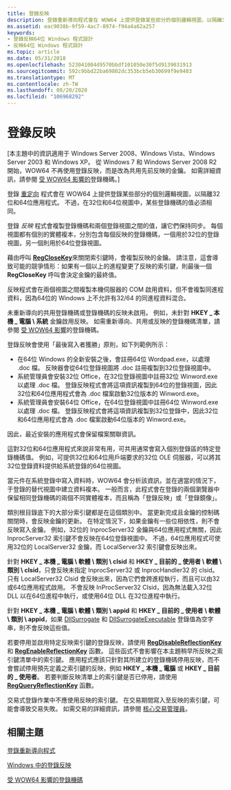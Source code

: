 ```yaml
---
title: 登錄反映
description: 登錄重新導向程式會在 WOW64 上提供登錄某些部分的個別邏輯視圖，以隔離32位和64位應用程式。 不過，在32位和64位視圖中，某些登錄機碼的值必須相同。
ms.assetid: eac9038b-9f59-4ac7-8974-f94a4a62a257
keywords:
- 登錄反映64位 Windows 程式設計
- 反映64位 Windows 程式設計
ms.topic: article
ms.date: 05/31/2018
ms.openlocfilehash: 523041004d9570bbdf101050e30f5d9139031913
ms.sourcegitcommit: 592c9bbd22ba69802dc353bcb5eb30699f9e9403
ms.translationtype: MT
ms.contentlocale: zh-TW
ms.lasthandoff: 08/20/2020
ms.locfileid: "106968292"
---
```

# <a name="registry-reflection"></a>登錄反映

\[本主題中的資訊適用于 Windows Server 2008、Windows Vista、Windows Server 2003 和 Windows XP。 從 Windows 7 和 Windows Server 2008 R2 開始，WOW64 不再使用登錄反映，而是改為共用先前反映的金鑰。 如需詳細資訊，請參閱 [受 WOW64 影響的](shared-registry-keys.md)登錄機碼。\]

登錄 [重定向](registry-redirector.md) 程式會在 WOW64 上提供登錄某些部分的個別邏輯視圖，以隔離32位和64位應用程式。 不過，在32位和64位視圖中，某些登錄機碼的值必須相同。

登錄 *反映* 程式會複製登錄機碼和兩個登錄視圖之間的值，讓它們保持同步。 每個視圖都有個別的實體複本，分別包含每個反映的登錄機碼，一個用於32位的登錄視圖，另一個則用於64位登錄視圖。

藉由呼叫 [**RegCloseKey**](/windows/desktop/api/winreg/nf-winreg-regclosekey)來關閉索引鍵時，會複製反映的金鑰。 請注意，這會導致可能的競爭情形：如果有一個以上的進程變更了反映的索引鍵，則最後一個 **RegCloseKey** 呼叫會決定金鑰的最終值。

反映程式會在兩個視圖之間複製本機伺服器的 COM 啟用資料，但不會複製同進程資料，因為64位的 Windows 上不允許有32/64 的同進程資料混合。

未重新導向的共用登錄機碼或登錄機碼的反映未啟用。 例如，未針對 **HKEY \_ 本機 \_ 電腦 \\ 系統** 金鑰啟用反映。 如需重新導向、共用或反映的登錄機碼清單，請參閱 [受 WOW64 影響](shared-registry-keys.md)的登錄機碼。

登錄反映會使用「最後寫入者獲勝」原則，如下列範例所示：

-   在64位 Windows 的全新安裝之後，會註冊64位 Wordpad.exe，以處理 .doc 檔。 反映器會從64位登錄視圖將 .doc 註冊複製到32位登錄視圖中。
-   系統管理員會安裝32位 Office，在32位登錄視圖中註冊32位 Winword.exe 以處理 .doc 檔。 登錄反映程式會將這項資訊複製到64位的登錄視圖，因此32位和64位應用程式會為 .doc 檔案啟動32位版本的 Winword.exe。
-   系統管理員會安裝64位 Office，在64位登錄視圖中註冊64位 Winword.exe 以處理 .doc 檔。 登錄反映程式會將這項資訊複製到32位登錄中，因此32位和64位應用程式會為 .doc 檔案啟動64位版本的 Winword.exe。

因此，最近安裝的應用程式會保留檔案關聯資訊。

這對32位和64位應用程式來說非常有用，可共用通常會寫入個別登錄區的特定登錄機碼值。 例如，可提供32位和64位用戶端要求的32位 OLE 伺服器，可以將其32位登錄資料提供給系統登錄的64位視圖。

當元件在系統登錄中寫入資料時，WOW64 會分析該資訊，並在適當的情況下，于登錄的替代視圖中建立資料複本。 一般而言，此程式會在登錄的兩個瀏覽器中保留相同登錄機碼的兩個不同實體複本，而且稱為「登錄反映」或「登錄鏡像」。

類別根目錄底下的大部分索引鍵都是在這個類別中。 當更新完成且金鑰的控制碼關閉時，會反映金鑰的更新。 在特定情況下，如果金鑰有一些位相依性，則不會反映寫入金鑰。 例如，32位的 InprocServer32 金鑰與64位應用程式無關，因此 InprocServer32 索引鍵不會反映在64位登錄視圖中。 不過，64位應用程式可使用32位的 LocalServer32 金鑰，而 LocalServer32 索引鍵會反映出來。

針對 **HKEY \_ 本機 \_ 電腦 \\ 軟體 \\ 類別 \\ clsid** 和 **HKEY \_ 目前的 \_ 使用者 \\ 軟體 \\ 類別 \\ clsid**，只會反映未指定 InprocServer32 或 InprocHandler32 的 clsid。 只有 LocalServer32 Clsid 會反映出來，因為它們會跨進程執行，而且可以由32或64位應用程式啟用。 不會反映 InProcServer32 Clsid，因為無法載入32位 DLL 以在64位進程中執行，或使用64位 DLL 在32位進程中執行。

針對 **HKEY \_ 本機 \_ 電腦 \\ 軟體 \\ 類別 \\ appid** 和 **HKEY \_ 目前的 \_ 使用者 \\ 軟體 \\ 類別 \\ appid**，如果 [DllSurrogate](../com/dllsurrogate.md) 和 [DllSurrogateExecutable]( ../com/dllsurrogateexecutable.md) 登錄值為空字串，則不會反映這些值。

若要停用並啟用特定反映索引鍵的登錄反映，請使用 [**RegDisableReflectionKey**](/windows/desktop/api/winreg/nf-winreg-regdisablereflectionkey) 和 [**RegEnableReflectionKey**](/windows/desktop/api/winreg/nf-winreg-regenablereflectionkey) 函數。 這些函式不會影響在本主題稍早所反映之索引鍵清單中的索引鍵。 應用程式應該只針對其所建立的登錄機碼停用反映，而不會嘗試停用預先定義之索引鍵的反映，例如 **HKEY \_ 本機 \_ 電腦** 或 **HKEY \_ 目前的 \_ 使用者**。 若要判斷反映清單上的索引鍵是否已停用，請使用 [**RegQueryReflectionKey**](/windows/desktop/api/winreg/nf-winreg-regqueryreflectionkey) 函數。

交易式登錄作業中不應使用反映的索引鍵。 在交易期間寫入至反映的索引鍵，可能會導致交易失敗。 如需交易的詳細資訊，請參閱 [核心交易管理員](/windows/desktop/Ktm/kernel-transaction-manager-portal)。

## <a name="related-topics"></a>相關主題

<dl> <dt>

[登錄重新導向程式](registry-redirector.md)
</dt> <dt>

[Windows 中的登錄反映](/windows-hardware/drivers/display/microsoft-windows-vista-display-driver-64-bit-issues)
</dt> <dt>

[受 WOW64 影響的登錄機碼](shared-registry-keys.md)
</dt> </dl>

 

 
